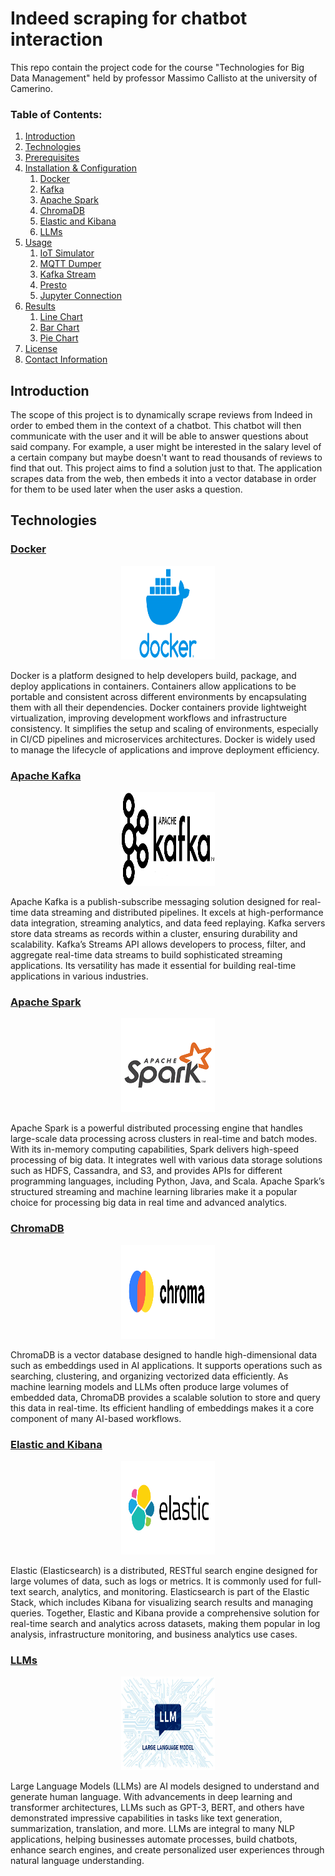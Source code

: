 # Indeed scraping for chatbot interaction

This repo contain the project code for the course "Technologies for Big Data Management" held by professor Massimo Callisto at the university of Camerino. 

### Table of Contents:
1. [Introduction](#introduction)
1. [Technologies](#technologies)  
1. [Prerequisites](#prerequisites)
1. [Installation & Configuration](#installation-and-configuration)  
    1. [Docker](#docker)
    1. [Kafka](#kafka)
    1. [Apache Spark](#spark)
    1. [ChromaDB](#chromadb)
    1. [Elastic and Kibana](#elastic)
    1. [LLMs](#llm)
1. [Usage](#usage)  
    1. [IoT Simulator](#iot-simulator-1)
    1. [MQTT Dumper](#mqtt-dumper-1)
    1. [Kafka Stream](#kafkastream-2)
    1. [Presto](#presto-1)
    1. [Jupyter Connection](#jupyter-1)
1. [Results](#results)  
    1. [Line Chart](#linechart-1)
    1. [Bar Chart](#barchart-1)
    1. [Pie Chart](#piechart-1)
1. [License](#license)
1. [Contact Information](#contact-information) 

## Introduction
The scope of this project is to dynamically scrape reviews from Indeed in order to embed them in the context of a chatbot. This chatbot will then communicate with the user and it will be able to answer questions about said company. For example, a user might be interested in the salary level of a certain company but maybe doesn't want to read thousands of reviews to find that out. This project aims to find a solution just to that.
The application scrapes data from the web, then embeds it into a vector database in order for them to be used later when the user asks a question.

## Technologies

### [Docker](#docker)
<p align="center">
  <img src="logos/docker-logo.png" alt="Docker Logo" title="Docker" width="150" height="150">
</p>

Docker is a platform designed to help developers build, package, and deploy applications in containers. Containers allow applications to be portable and consistent across different environments by encapsulating them with all their dependencies. Docker containers provide lightweight virtualization, improving development workflows and infrastructure consistency. It simplifies the setup and scaling of environments, especially in CI/CD pipelines and microservices architectures. Docker is widely used to manage the lifecycle of applications and improve deployment efficiency.

### [Apache Kafka](#kafka)
<p align="center">
  <img src="logos/kafka-logo.png" alt="Kafka Logo" title="Kafka" width="150" height="150">
</p>

Apache Kafka is a publish-subscribe messaging solution designed for real-time data streaming and distributed pipelines. It excels at high-performance data integration, streaming analytics, and data feed replaying. Kafka servers store data streams as records within a cluster, ensuring durability and scalability. Kafka’s Streams API allows developers to process, filter, and aggregate real-time data streams to build sophisticated streaming applications. Its versatility has made it essential for building real-time applications in various industries.

### [Apache Spark](#spark)
<p align="center">
  <img src="logos/spark-logo.png" alt="Spark Logo" title="Apache Spark" width="150" height="150">
</p>

Apache Spark is a powerful distributed processing engine that handles large-scale data processing across clusters in real-time and batch modes. With its in-memory computing capabilities, Spark delivers high-speed processing of big data. It integrates well with various data storage solutions such as HDFS, Cassandra, and S3, and provides APIs for different programming languages, including Python, Java, and Scala. Apache Spark’s structured streaming and machine learning libraries make it a popular choice for processing big data in real time and advanced analytics.

### [ChromaDB](#chromadb)
<p align="center">
  <img src="logos/chroma-logo.png" alt="ChromaDB Logo" title="ChromaDB" width="150" height="150">
</p>

ChromaDB is a vector database designed to handle high-dimensional data such as embeddings used in AI applications. It supports operations such as searching, clustering, and organizing vectorized data efficiently. As machine learning models and LLMs often produce large volumes of embedded data, ChromaDB provides a scalable solution to store and query this data in real-time. Its efficient handling of embeddings makes it a core component of many AI-based workflows.

### [Elastic and Kibana](#elastic)
<p align="center">
  <img src="logos/elastic-logo.png" alt="Elastic Logo" title="Elastic" width="150" height="150">
</p>

Elastic (Elasticsearch) is a distributed, RESTful search engine designed for large volumes of data, such as logs or metrics. It is commonly used for full-text search, analytics, and monitoring. Elasticsearch is part of the Elastic Stack, which includes Kibana for visualizing search results and managing queries. Together, Elastic and Kibana provide a comprehensive solution for real-time search and analytics across datasets, making them popular in log analysis, infrastructure monitoring, and business analytics use cases.

### [LLMs](#llm)
<p align="center">
  <img src="logos/llm-logo.jpg" alt="LLM Representation" title="LLM" width="150" height="150">
</p>

Large Language Models (LLMs) are AI models designed to understand and generate human language. With advancements in deep learning and transformer architectures, LLMs such as GPT-3, BERT, and others have demonstrated impressive capabilities in tasks like text generation, summarization, translation, and more. LLMs are integral to many NLP applications, helping businesses automate processes, build chatbots, enhance search engines, and create personalized user experiences through natural language understanding.

